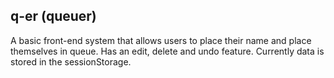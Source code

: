 ## q-er (queuer)

A basic front-end system that allows users to place their name and place themselves in queue. Has an edit, delete and undo feature. Currently data is stored in the sessionStorage.

